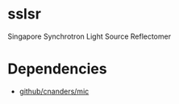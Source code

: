 # sslsr
Singapore Synchrotron Light Source Reflectomer

# Dependencies

- [github/cnanders/mic](https://github.com/cnanders/mic)
